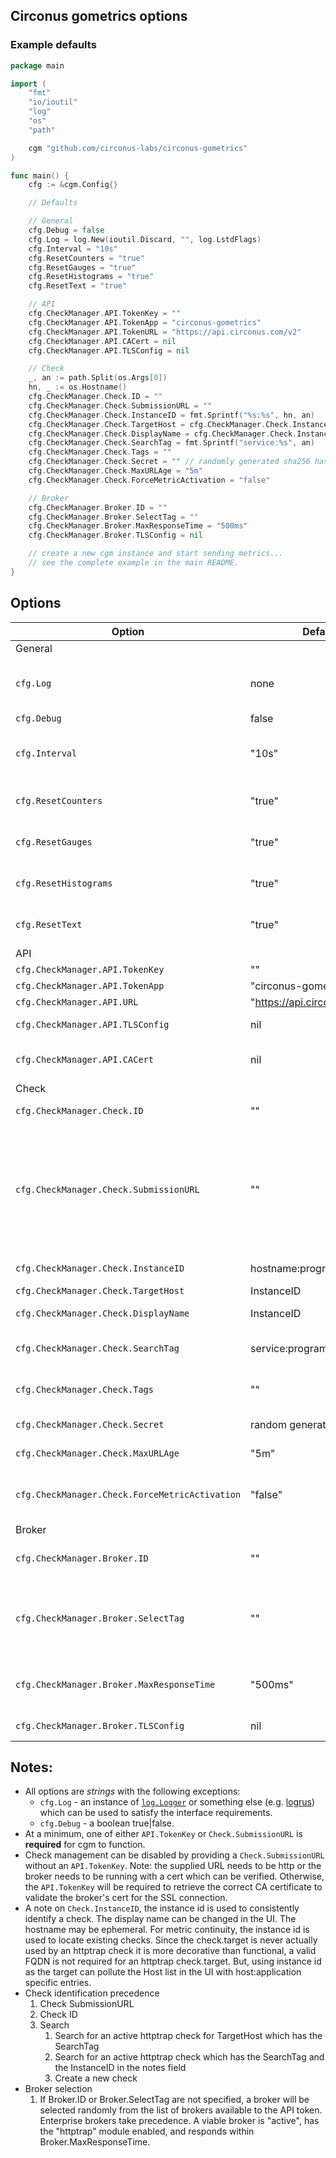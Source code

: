 ## Circonus gometrics options

### Example defaults
```go
package main

import (
    "fmt"
    "io/ioutil"
    "log"
    "os"
    "path"

    cgm "github.com/circonus-labs/circonus-gometrics"
)

func main() {
    cfg := &cgm.Config{}

    // Defaults

    // General
    cfg.Debug = false
    cfg.Log = log.New(ioutil.Discard, "", log.LstdFlags)
    cfg.Interval = "10s"
    cfg.ResetCounters = "true"
    cfg.ResetGauges = "true"
    cfg.ResetHistograms = "true"
    cfg.ResetText = "true"

    // API
    cfg.CheckManager.API.TokenKey = ""
    cfg.CheckManager.API.TokenApp = "circonus-gometrics"
    cfg.CheckManager.API.TokenURL = "https://api.circonus.com/v2"
    cfg.CheckManager.API.CACert = nil
    cfg.CheckManager.API.TLSConfig = nil

    // Check
    _, an := path.Split(os.Args[0])
    hn, _ := os.Hostname()
    cfg.CheckManager.Check.ID = ""
    cfg.CheckManager.Check.SubmissionURL = ""
    cfg.CheckManager.Check.InstanceID = fmt.Sprintf("%s:%s", hn, an)
    cfg.CheckManager.Check.TargetHost = cfg.CheckManager.Check.InstanceID
    cfg.CheckManager.Check.DisplayName = cfg.CheckManager.Check.InstanceID
    cfg.CheckManager.Check.SearchTag = fmt.Sprintf("service:%s", an)
    cfg.CheckManager.Check.Tags = ""
    cfg.CheckManager.Check.Secret = "" // randomly generated sha256 hash
    cfg.CheckManager.Check.MaxURLAge = "5m"
    cfg.CheckManager.Check.ForceMetricActivation = "false"

    // Broker
    cfg.CheckManager.Broker.ID = ""
    cfg.CheckManager.Broker.SelectTag = ""
    cfg.CheckManager.Broker.MaxResponseTime = "500ms"
    cfg.CheckManager.Broker.TLSConfig = nil

    // create a new cgm instance and start sending metrics...
    // see the complete example in the main README.
}
```

## Options
| Option | Default | Description |
| ------ | ------- | ----------- |
| General ||
| `cfg.Log` | none | log.Logger instance to send logging messages. Default is to discard messages. If Debug is turned on and no instance is specified, messages will go to stderr. |
| `cfg.Debug` | false | Turn on debugging messages. |
| `cfg.Interval` | "10s" | Interval at which metrics are flushed and sent to Circonus. Set to "0s" to disable automatic flush (note, if disabled, `cgm.Flush()` must be called manually to send metrics to Circonus).|
| `cfg.ResetCounters` | "true" | Reset counter metrics after each submission. Change to "false" to retain (and continue submitting) the last value.|
| `cfg.ResetGauges` | "true" | Reset gauge metrics after each submission. Change to "false" to retain (and continue submitting) the last value.|
| `cfg.ResetHistograms` | "true" | Reset histogram metrics after each submission. Change to "false" to retain (and continue submitting) the last value.|
| `cfg.ResetText` | "true" | Reset text metrics after each submission. Change to "false" to retain (and continue submitting) the last value.|
|API||
| `cfg.CheckManager.API.TokenKey` | "" | [Circonus API Token key](https://login.circonus.com/user/tokens) |
| `cfg.CheckManager.API.TokenApp` | "circonus-gometrics" | App associated with API token |
| `cfg.CheckManager.API.URL` | "https://api.circonus.com/v2" | Circonus API URL |
| `cfg.CheckManager.API.TLSConfig` | nil | Custom tls.Config to use when communicating with Circonus API |
| `cfg.CheckManager.API.CACert` | nil | DEPRECATED - use TLSConfig ~~[*x509.CertPool](https://golang.org/pkg/crypto/x509/#CertPool) with CA Cert to validate API endpoint using internal CA or self-signed certificates~~ |
|Check||
| `cfg.CheckManager.Check.ID` | "" | Check ID of previously created check. (*Note: **check id** not **check bundle id**.*) |
| `cfg.CheckManager.Check.SubmissionURL` | "" | Submission URL of previously created check. Metrics can also be sent to a local [circonus-agent](https://github.com/circonus-labs/circonus-agent) by using the agent's URL (e.g. `http://127.0.0.1:2609/write/appid` where `appid` is a unique identifier for the application which will prefix all metrics. Additionally, the circonus-agent can optionally listen for requests to `/write` on a unix socket - to leverage this feature, use a URL such as `http+unix:///path/to/socket_file/write/appid`). |
| `cfg.CheckManager.Check.InstanceID` | hostname:program name | An identifier for the 'group of metrics emitted by this process or service'. |
| `cfg.CheckManager.Check.TargetHost` | InstanceID | Explicit setting of `check.target`. |
| `cfg.CheckManager.Check.DisplayName` | InstanceID | Custom `check.display_name`. Shows in UI check list. |
| `cfg.CheckManager.Check.SearchTag` | service:program name | Specific tag used to search for an existing check when neither SubmissionURL nor ID are provided. |
| `cfg.CheckManager.Check.Tags` | "" | List (comma separated) of tags to add to check when it is being created. The SearchTag will be added to the list. |
| `cfg.CheckManager.Check.Secret` | random generated | A secret to use for when creating an httptrap check. |
| `cfg.CheckManager.Check.MaxURLAge` | "5m" | Maximum amount of time to retry a [failing] submission URL before refreshing it. |
| `cfg.CheckManager.Check.ForceMetricActivation` | "false" | If a metric has been disabled via the UI the default behavior is to *not* re-activate the metric; this setting overrides the behavior and will re-activate the metric when it is encountered. |
|Broker||
| `cfg.CheckManager.Broker.ID` | "" | ID of a specific broker to use when creating a check. Default is to use a random enterprise broker or the public Circonus default broker. |
| `cfg.CheckManager.Broker.SelectTag` | "" | Used to select a broker with the same tag(s). If more than one broker has the tag(s), one will be selected randomly from the resulting list. (e.g. could be used to select one from a list of brokers serving a specific colo/region. "dc:sfo", "loc:nyc,dc:nyc01", "zone:us-west") |
| `cfg.CheckManager.Broker.MaxResponseTime` | "500ms" | Maximum amount time to wait for a broker connection test to be considered valid. (if latency is > the broker will be considered invalid and not available for selection.) |
| `cfg.CheckManager.Broker.TLSConfig` | nil | Custom tls.Config to use when communicating with Circonus Broker |

## Notes:

* All options are *strings* with the following exceptions:
   * `cfg.Log` - an instance of [`log.Logger`](https://golang.org/pkg/log/#Logger) or something else (e.g. [logrus](https://github.com/Sirupsen/logrus)) which can be used to satisfy the interface requirements.
   * `cfg.Debug` - a boolean true|false.
* At a minimum, one of either `API.TokenKey` or `Check.SubmissionURL` is **required** for cgm to function.
* Check management can be disabled by providing a `Check.SubmissionURL` without an `API.TokenKey`. Note: the supplied URL needs to be http or the broker needs to be running with a cert which can be verified. Otherwise, the `API.TokenKey` will be required to retrieve the correct CA certificate to validate the broker's cert for the SSL connection.
* A note on `Check.InstanceID`, the instance id is used to consistently identify a check. The display name can be changed in the UI. The hostname may be ephemeral. For metric continuity, the instance id is used to locate existing checks. Since the check.target is never actually used by an httptrap check it is more decorative than functional, a valid FQDN is not required for an httptrap check.target. But, using instance id as the target can pollute the Host list in the UI with host:application specific entries.
* Check identification precedence
   1. Check SubmissionURL
   2. Check ID
   3. Search
      1. Search for an active httptrap check for TargetHost which has the SearchTag
      2. Search for an active httptrap check which has the SearchTag and the InstanceID in the notes field
      3. Create a new check
* Broker selection
   1. If Broker.ID or Broker.SelectTag are not specified, a broker will be selected randomly from the list of brokers available to the API token. Enterprise brokers take precedence. A viable broker is "active", has the "httptrap" module enabled, and responds within Broker.MaxResponseTime.

